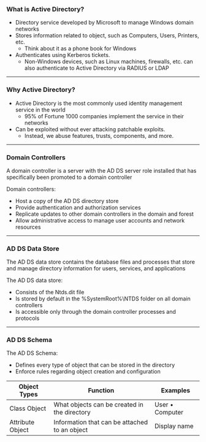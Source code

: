 ### What is Active Directory?


- Directory service developed by Microsoft to manage Windows domain networks
- Stores information related to object, such as Computers, Users, Printers, etc.
  - Think about it as a phone book for Windows
- Authenticates using Kerberos tickets.
  - Non-Windows devices, such as Linux machines, firewalls, etc. can also authenticate to Active Directory via RADIUS or LDAP

---

### Why Active Directory?

- Active Directory is the most commonly used identity management service in the world
  - 95% of Fortune 1000 companies implement the service in their networks
- Can be exploited without ever attacking patchable exploits.
  - Instead, we abuse features, trusts, components, and more.

---

### Domain Controllers

A domain controller is a server with the AD DS server role installed that has specifically been promoted to a domain controller

Domain controllers:
- Host a copy of the AD DS directory store
- Provide authentication and authorization services
- Replicate updates to other domain controllers in the domain and forest
- Allow administrative access to manage user accounts and network resources


---

### AD DS Data Store
The AD DS data store contains the database files and processes that store and manage directory information for users, services, and applications

The AD DS data store:
- Consists of the Ntds.dit file
- Is stored by default in the %SystemRoot%\NTDS folder on all domain controllers
- Is accessible only through the domain controller processes and protocols

---

### AD DS Schema

The AD DS Schema:

- Defines every type of object that can be stored in the directory
- Enforce rules regarding object creation and configuration


 | Object Types | Function | Examples |
|---|---|---|
| Class Object  | What objects can be created in the directory | User • Computer |
|Attribute Object |Information that can be attached to an object | Display name |


